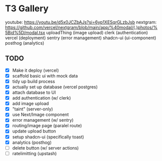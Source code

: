 # T3 Gallery
youtube: https://youtu.be/d5x0JCZbAJs?si=6yp1XESqrGLzbJsb
nextgram: https://github.com/vercel/nextgram/blob/main/app/%40modal/(.)photos/%5Bid%5D/modal.tsx
uploadThing (image upload)
clerk (authentication)
vercel (deployment)
sentry (error management)
shadcn-ui (ui-component)
posthog (analytics)

## TODO

- [x] Make it deploy (vercel)
- [x] scaffold basic ui with mock data
- [x] tidy up build process
- [x] actually set up database (vercel postgres)
- [x] attach database to UI
- [x] add authentication (w/ clerk)
- [x] add image upload
- [x] "taint" (server-only)
- [x] use Next/Image component
- [x] error management (w/ sentry)
- [x] routing/image page (paralel route)
- [x] update upload button
- [x] setup shadcn-ui (specifically toast)
- [x] analytics (posthog)
- [ ] delete button (w/ server actions)
- [ ] ratelimitting (upstash)